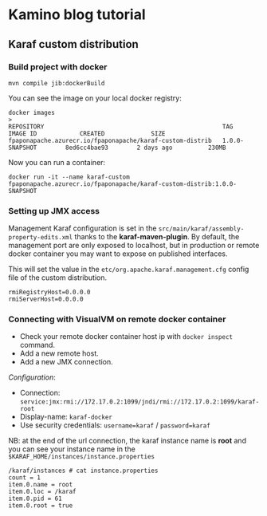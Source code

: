 <!--
    Licensed to the Apache Software Foundation (ASF) under one or more
    contributor license agreements.  See the NOTICE file distributed with
    this work for additional information regarding copyright ownership.
    The xxx licenses this file to You under the Apache License, Version 2.0
    (the "License"); you may not use this file except in compliance with
    the License.  You may obtain a copy of the License at

       http://www.apache.org/licenses/LICENSE-2.0

    Unless required by applicable law or agreed to in writing, software
    distributed under the License is distributed on an "AS IS" BASIS,
    WITHOUT WARRANTIES OR CONDITIONS OF ANY KIND, either express or implied.
    See the License for the specific language governing permissions and
    limitations under the License.
-->
# Kamino blog tutorial

## Karaf custom distribution

### Build project with docker

```
mvn compile jib:dockerBuild
```

You can see the image on your local docker registry:

```
docker images
>
REPOSITORY                                                  TAG                   IMAGE ID            CREATED             SIZE
fpaponapache.azurecr.io/fpaponapache/karaf-custom-distrib   1.0.0-SNAPSHOT        8ed6cc4bae93        2 days ago          230MB
```

Now you can run a container:

```
docker run -it --name karaf-custom fpaponapache.azurecr.io/fpaponapache/karaf-custom-distrib:1.0.0-SNAPSHOT
```

### Setting up JMX access

Management Karaf configuration is set in the `src/main/karaf/assembly-property-edits.xml` thanks to the **karaf-maven-plugin**.
By default, the management port are only exposed to localhost, but in production or remote docker container you may want to expose on published interfaces.

This will set the value in the `etc/org.apache.karaf.management.cfg` config file of the custom distribution.

```
rmiRegistryHost=0.0.0.0
rmiServerHost=0.0.0.0
```

### Connecting with VisualVM on remote docker container

- Check your remote docker container host ip with `docker inspect` command.
- Add a new remote host.
- Add a new JMX connection.

*Configuration*:
- Connection: `service:jmx:rmi://172.17.0.2:1099/jndi/rmi://172.17.0.2:1099/karaf-root`
- Display-name: `karaf-docker`
- Use security credentials: `username=karaf` / `password=karaf`

NB: at the end of the url connection, the karaf instance name is **root** and you can see your instance name in the `$KARAF_HOME/instances/instance.properties`

```
/karaf/instances # cat instance.properties 
count = 1
item.0.name = root
item.0.loc = /karaf
item.0.pid = 61
item.0.root = true
```

